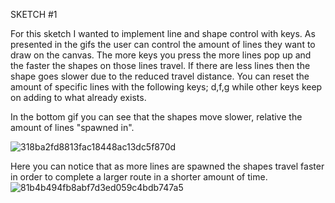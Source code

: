 
SKETCH #1

For this sketch I wanted to implement line and shape control with keys. As presented in the gifs the user can control the amount of lines they want to draw on the canvas. The more keys you press the more lines pop up and the faster the shapes on those lines travel. If there are less lines then the shape goes slower due to the reduced travel distance. You can reset the amount of specific lines with the following keys; d,f,g while other keys keep on adding to what already exists. 

In the bottom gif you can see that the shapes move slower, relative the amount of lines "spawned in".


![318ba2fd8813fac18448ac13dc5f870d](https://user-images.githubusercontent.com/66205383/161954889-f6cdc237-2ad7-45b2-9b47-b72341843df9.gif)

Here you can notice that as more lines are spawned the shapes travel faster in order to complete a larger route in a shorter amount of time.
![81b4b494fb8abf7d3ed059c4bdb747a5](https://user-images.githubusercontent.com/66205383/161954912-11f4a87d-3085-43b8-9874-225701c00dd9.gif)
